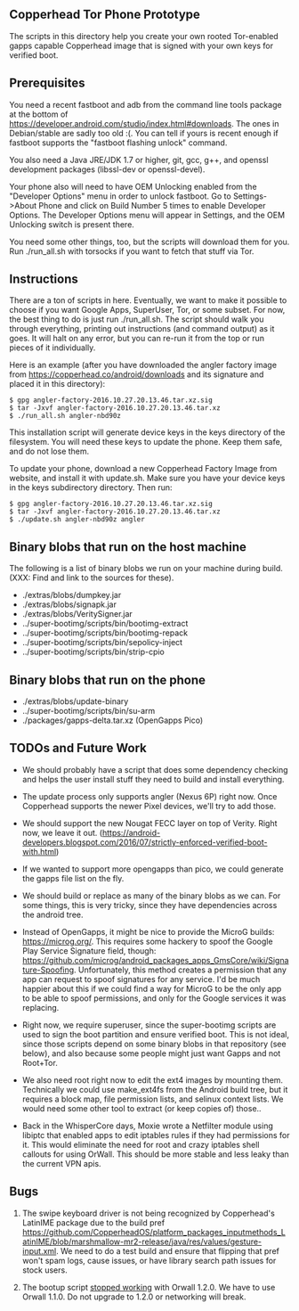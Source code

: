 ## Copperhead Tor Phone Prototype

The scripts in this directory help you create your own rooted Tor-enabled
gapps capable Copperhead image that is signed with your own keys for verified
boot.

## Prerequisites

You need a recent fastboot and adb from the command line tools package at the
bottom of https://developer.android.com/studio/index.html#downloads. The ones
in Debian/stable are sadly too old :(. You can tell if yours is recent enough
if fastboot supports the "fastboot flashing unlock" command.

You also need a Java JRE/JDK 1.7 or higher, git, gcc, g++, and openssl
development packages (libssl-dev or openssl-devel).

Your phone also will need to have OEM Unlocking enabled from the "Developer
Options" menu in order to unlock fastboot. Go to Settings->About Phone and
click on Build Number 5 times to enable Developer Options. The Developer
Options menu will appear in Settings, and the OEM Unlocking switch is present
there.

You need some other things, too, but the scripts will download them for you.
Run ./run_all.sh with torsocks if you want to fetch that stuff via Tor.

## Instructions

There are a ton of scripts in here. Eventually, we want to make it possible to
choose if you want Google Apps, SuperUser, Tor, or some subset. For now, the
best thing to do is just run ./run_all.sh. The script should walk you through
everything, printing out instructions (and command output) as it goes. It will
halt on any error, but you can re-run it from the top or run pieces of it
individually.

Here is an example (after you have downloaded the angler factory image from
https://copperhead.co/android/downloads and its signature and placed it in
this directory):

~~~~
$ gpg angler-factory-2016.10.27.20.13.46.tar.xz.sig
$ tar -Jxvf angler-factory-2016.10.27.20.13.46.tar.xz
$ ./run_all.sh angler-nbd90z
~~~~

This installation script will generate device keys in the keys directory of
the filesystem. You will need these keys to update the phone. Keep them safe,
and do not lose them.

To update your phone, download a new Copperhead Factory Image from website,
and install it with update.sh. Make sure you have your device keys in the
keys subdirectory directory. Then run:

~~~~
$ gpg angler-factory-2016.10.27.20.13.46.tar.xz.sig
$ tar -Jxvf angler-factory-2016.10.27.20.13.46.tar.xz
$ ./update.sh angler-nbd90z angler
~~~~

## Binary blobs that run on the host machine

The following is a list of binary blobs we run on your machine during build.
(XXX: Find and link to the sources for these).

* ./extras/blobs/dumpkey.jar
* ./extras/blobs/signapk.jar
* ./extras/blobs/VeritySigner.jar
* ../super-bootimg/scripts/bin/bootimg-extract
* ../super-bootimg/scripts/bin/bootimg-repack
* ../super-bootimg/scripts/bin/sepolicy-inject
* ../super-bootimg/scripts/bin/strip-cpio

## Binary blobs that run on the phone

* ./extras/blobs/update-binary
* ../super-bootimg/scripts/bin/su-arm
* ./packages/gapps-delta.tar.xz (OpenGapps Pico)

## TODOs and Future Work

* We should probably have a script that does some dependency checking and
helps the user install stuff they need to build and install everything.

* The update process only supports angler (Nexus 6P) right now. Once
  Copperhead supports the newer Pixel devices, we'll try to add those.

* We should support the new Nougat FECC layer on top of Verity. Right now, we
  leave it out.
  (https://android-developers.blogspot.com/2016/07/strictly-enforced-verified-boot-with.html)

* If we wanted to support more opengapps than pico, we could generate the
gapps file list on the fly.

* We should build or replace as many of the binary blobs as we can. For some
things, this is very tricky, since they have dependencies across the android
tree.

* Instead of OpenGapps, it might be nice to provide the MicroG builds: https://microg.org/. This requires some hackery to spoof the Google Play Service Signature field, though: https://github.com/microg/android_packages_apps_GmsCore/wiki/Signature-Spoofing. Unfortunately, this method creates a permission that any app can request to spoof signatures for any service. I'd be much happier about this if we could find a way for MicroG to be the only app to be able to spoof permissions, and only for the Google services it was replacing.

* Right now, we require superuser, since the super-bootimg scripts are used to
sign the boot partition and ensure verified boot. This is not ideal, since
those scripts depend on some binary blobs in that repository (see below), and
also because some people might just want Gapps and not Root+Tor.

* We also need root right now to edit the ext4 images by mounting them.
Technically we could use make_ext4fs from the Android build tree, but it
requires a block map, file permission lists, and selinux context lists. We
would need some other tool to extract (or keep copies of) those..

* Back in the WhisperCore days, Moxie wrote a Netfilter module using libiptc
that enabled apps to edit iptables rules if they had permissions for it. This
would eliminate the need for root and crazy iptables shell callouts for using
OrWall. This should be more stable and less leaky than the current VPN apis.

## Bugs

1. The swipe keyboard driver is not being recognized by Copperhead's LatinIME
package due to the build pref
https://github.com/CopperheadOS/platform_packages_inputmethods_LatinIME/blob/marshmallow-mr2-release/java/res/values/gesture-input.xml.
We need to do a test build and ensure that flipping that pref won't spam logs,
cause issues, or have library search path issues for stock users.

2. The bootup script [stopped working](https://github.com/EthACKdotOrg/orWall/issues/121) with Orwall
1.2.0. We have to use Orwall 1.1.0. Do not upgrade to 1.2.0 or networking will
break.
